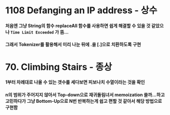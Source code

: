 # 1108 Defanging an IP address - 상수
#### 처음엔 그냥 String의 함수 replaceAll 함수를 사용하면 쉽게 해결할 수 있을 것 같았으나 `Time Limit Exceeded` 가 뜸...
#### 그래서 Tokenizer를 활용해서 미리 나눈 뒤에 .을 [.]으로 치환하도록 구현

# 70. Climbing Stairs - 종상
#### 1부터 차례대로 나올 수 있는 갯수를 세다보면 피보나치 수열이라는 것을 확인
#### n의 범위가 주어지지 않아서 Top-down으로 재귀돌림녀서 memoization 쓸까...하고 고민하다가 그냥 Bottom-Up으로 N번 반복하는게 쉽고 편할 것 같아서 해당 방법으로 구현함


